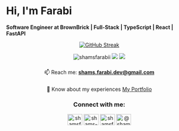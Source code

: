 # Hi, I'm Farabi
**Software Engineer at BrownBrick | Full-Stack | TypeScript | React | FastAPI**

<div align="center">
<a href="https://git.io/streak-stats"><img src="https://github-readme-streak-stats.herokuapp.com?user=shamsfarabii&theme=monokai" alt="GitHub Streak" /></a>
</div>



<p align="center"> <img src="https://komarev.com/ghpvc/?username=shamsfarabii&label=Profile%20views&color=brightgreen&style=flat" alt="shamsfarabii" />  <a href="https://github.com/shamsfarabii"><img src="https://img.shields.io/github/followers/shamsfarabii?style=social" /></a> <a href="https://twitter.com/@shamsfarabi"><img src="https://img.shields.io/twitter/follow/shamsfarabii?style=social" /> </a> </p>

<div align="center">

###

📫 Reach me:  **shams.farabi.dev@gmail.com**

###

📄 Know about my experiences [My Portfolio](https://shams-farabi.vercel.app/)
</div>

<h3 align="center">Connect with me:</h3>
<p align="center">
<a href="https://x.com/shamsfarabi99" target="blank"><img align="center" src="https://raw.githubusercontent.com/rahuldkjain/github-profile-readme-generator/master/src/images/icons/Social/twitter.svg" alt="shamsfarabi99" height="30" width="40" /></a>
<a href="https://linkedin.com/in/shams-farabi" target="blank"><img align="center" src="https://raw.githubusercontent.com/rahuldkjain/github-profile-readme-generator/master/src/images/icons/Social/linked-in-alt.svg" alt="shams-farabi" height="30" width="40" /></a>
<a href="https://fb.com/shamsfarabii" target="blank"><img align="center" src="https://raw.githubusercontent.com/rahuldkjain/github-profile-readme-generator/master/src/images/icons/Social/facebook.svg" alt="shamsfarabii" height="30" width="40" /></a>
<a href="https://www.youtube.com/channel/UCak8ZotZ1kRlVlLIuJSQxJw" target="blank"><img align="center" src="https://raw.githubusercontent.com/rahuldkjain/github-profile-readme-generator/master/src/images/icons/Social/youtube.svg" alt="@shamsfarabi7308" height="30" width="40" /></a>
</p>


